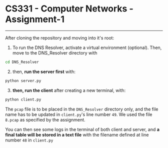# CS331 - Computer Networks - Assignment-1

---

After cloning the repository and moving into it's root:
1. To run the DNS Resolver, activate a virtual environment (optional). Then, move to the DNS_Resolver directory with 
```bash
cd DNS_Resolver
```
2. then, __run the server first__ with:
```bash
python server.py
```
3. __then, run the client__ after creating a new terminal, with:
```bash
python client.py
```
The `pcap` file is to be placed in the `DNS_Resolver` directory only, and the file name has to be updated in `client.py`'s line number `49`.
We used the file `8.pcap` as specified by the assignment.

You can then see some logs in the terminal of both client and server, and __a final table will be stored in a text file__ with the filename defined at line number `48` in `client.py`
